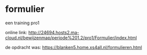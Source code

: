# formulier
een training pro1

online link: http://24694.hosts2.ma-cloud.nl/bewijzenmap/periode%201.2/pro1/Formulier/index.html

de opdracht was: https://blanken5.home.xs4all.nl/formulieren.html
